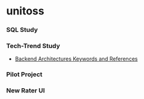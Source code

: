 # unitoss

### SQL Study

### Tech-Trend Study
+ [Backend Architectures Keywords and References](https://gist.github.com/ragingwind/5840075)
### Pilot Project

### New Rater UI
